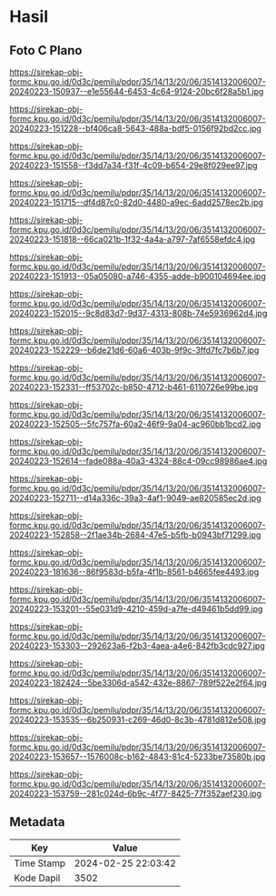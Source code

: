 # Hasil

## Foto C Plano

https://sirekap-obj-formc.kpu.go.id/0d3c/pemilu/pdpr/35/14/13/20/06/3514132006007-20240223-150937--e1e55644-6453-4c64-9124-20bc6f28a5b1.jpg

https://sirekap-obj-formc.kpu.go.id/0d3c/pemilu/pdpr/35/14/13/20/06/3514132006007-20240223-151228--bf406ca8-5643-488a-bdf5-0156f92bd2cc.jpg

https://sirekap-obj-formc.kpu.go.id/0d3c/pemilu/pdpr/35/14/13/20/06/3514132006007-20240223-151558--f3dd7a34-f31f-4c09-b654-29e8f029ee97.jpg

https://sirekap-obj-formc.kpu.go.id/0d3c/pemilu/pdpr/35/14/13/20/06/3514132006007-20240223-151715--df4d87c0-82d0-4480-a9ec-6add2578ec2b.jpg

https://sirekap-obj-formc.kpu.go.id/0d3c/pemilu/pdpr/35/14/13/20/06/3514132006007-20240223-151818--66ca021b-1f32-4a4a-a797-7af6558efdc4.jpg

https://sirekap-obj-formc.kpu.go.id/0d3c/pemilu/pdpr/35/14/13/20/06/3514132006007-20240223-151913--05a05080-a746-4355-adde-b900104694ee.jpg

https://sirekap-obj-formc.kpu.go.id/0d3c/pemilu/pdpr/35/14/13/20/06/3514132006007-20240223-152015--9c8d83d7-9d37-4313-808b-74e5936962d4.jpg

https://sirekap-obj-formc.kpu.go.id/0d3c/pemilu/pdpr/35/14/13/20/06/3514132006007-20240223-152229--b6de21d6-60a6-403b-9f9c-3ffd7fc7b6b7.jpg

https://sirekap-obj-formc.kpu.go.id/0d3c/pemilu/pdpr/35/14/13/20/06/3514132006007-20240223-152331--ff53702c-b850-4712-b461-6110726e99be.jpg

https://sirekap-obj-formc.kpu.go.id/0d3c/pemilu/pdpr/35/14/13/20/06/3514132006007-20240223-152505--5fc757fa-60a2-46f9-9a04-ac960bb1bcd2.jpg

https://sirekap-obj-formc.kpu.go.id/0d3c/pemilu/pdpr/35/14/13/20/06/3514132006007-20240223-152614--fade088a-40a3-4324-88c4-09cc98986ae4.jpg

https://sirekap-obj-formc.kpu.go.id/0d3c/pemilu/pdpr/35/14/13/20/06/3514132006007-20240223-152711--d14a336c-39a3-4af1-9049-ae820585ec2d.jpg

https://sirekap-obj-formc.kpu.go.id/0d3c/pemilu/pdpr/35/14/13/20/06/3514132006007-20240223-152858--2f1ae34b-2684-47e5-b5fb-b0943bf71299.jpg

https://sirekap-obj-formc.kpu.go.id/0d3c/pemilu/pdpr/35/14/13/20/06/3514132006007-20240223-181636--86f9583d-b5fa-4f1b-8561-b4665fee4493.jpg

https://sirekap-obj-formc.kpu.go.id/0d3c/pemilu/pdpr/35/14/13/20/06/3514132006007-20240223-153201--55e031d9-4210-459d-a7fe-d49461b5dd99.jpg

https://sirekap-obj-formc.kpu.go.id/0d3c/pemilu/pdpr/35/14/13/20/06/3514132006007-20240223-153303--292623a6-f2b3-4aea-a4e6-842fb3cdc927.jpg

https://sirekap-obj-formc.kpu.go.id/0d3c/pemilu/pdpr/35/14/13/20/06/3514132006007-20240223-182424--5be3306d-a542-432e-8867-789f522e2f64.jpg

https://sirekap-obj-formc.kpu.go.id/0d3c/pemilu/pdpr/35/14/13/20/06/3514132006007-20240223-153535--6b250931-c269-46d0-8c3b-4781d812e508.jpg

https://sirekap-obj-formc.kpu.go.id/0d3c/pemilu/pdpr/35/14/13/20/06/3514132006007-20240223-153657--1576008c-b162-4843-81c4-5233be73580b.jpg

https://sirekap-obj-formc.kpu.go.id/0d3c/pemilu/pdpr/35/14/13/20/06/3514132006007-20240223-153759--281c024d-6b9c-4f77-8425-77f352aef230.jpg


## Metadata

| Key        | Value               |
| ---------- | ------------------- |
| Time Stamp | 2024-02-25 22:03:42 |
| Kode Dapil | 3502                |



